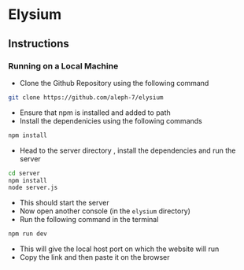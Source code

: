 # Elysium

## Instructions 

### Running on a Local Machine

- Clone the Github Repository using the following command
```bash
git clone https://github.com/aleph-7/elysium
```
- Ensure that npm is installed and added to path 
- Install the dependenicies using the following commands
```bash
npm install 
```
- Head to the server directory , install the dependencies and run the server
```bash
cd server 
npm install
node server.js
```
- This should start the server
- Now open another console (in the `elysium` directory) 
- Run the following command in the terminal 
```bash
npm run dev
```
- This will give the local host port on which the website will run
- Copy the link and then paste it on the browser
